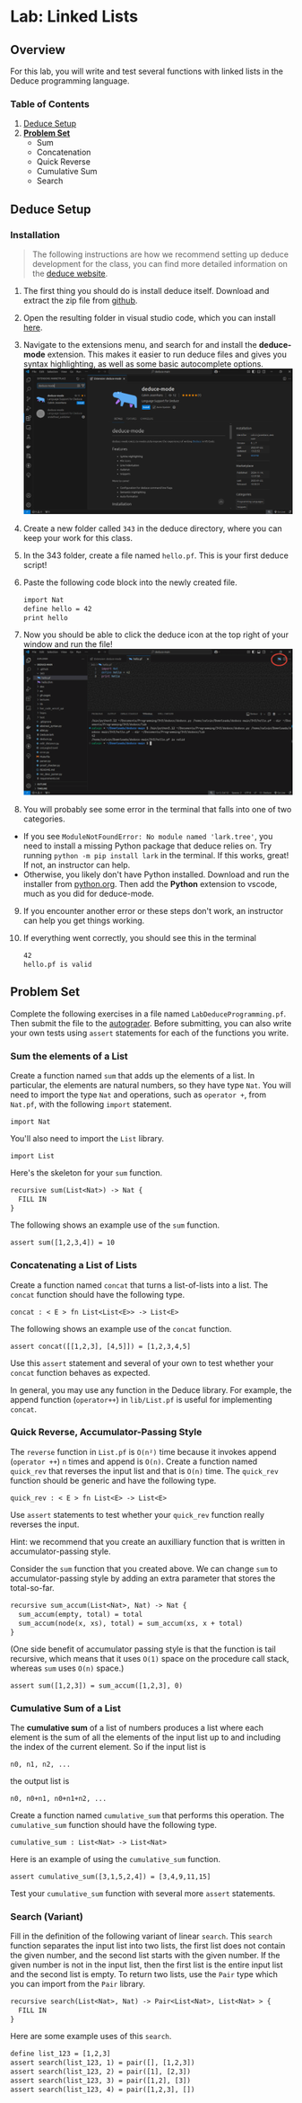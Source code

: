 # Lab: Linked Lists

## Overview

For this lab, you will write and test several functions with linked
lists in the Deduce programming language.

### Table of Contents

1. [Deduce Setup](#deduce-setup)
2. **[Problem Set](#problem-set)**
   * Sum
   * Concatenation
   * Quick Reverse
   * Cumulative Sum
   * Search

## Deduce Setup

### Installation

> The following instructions are how we recommend setting up deduce
development for the class, you can find more detailed information
on the [deduce website](https://jsiek.github.io/deduce/pages/getting-started.html).

1. The first thing you should do is install deduce itself.
Download and extract the zip file from 
[github](https://github.com/jsiek/deduce/releases).
2. Open the resulting folder in visual studio code, which you can
install [here](https://code.visualstudio.com/). 
3. Navigate to the extensions menu, and search for and install
the **deduce-mode** extension. This makes it easier to run deduce files
and gives you syntax highlighting, as well as some basic autocomplete options.
    ![](assets/deduce-demo/extension.png)

4. Create a new folder called `343` in the deduce directory, where you
can keep your work for this class. 
5. In the 343 folder, create a file named `hello.pf`. This is your first deduce script!
6.  Paste the following code block into the newly created file.
    ```
    import Nat
    define hello = 42
    print hello
    ```
7. Now you should be able to click the deduce icon at the top right of your window
and run the file!
![](assets/deduce-demo/run.gif)
8. You will probably see some error in the terminal that falls into one of 
two categories.
  - If you see `ModuleNotFoundError: No module named 'lark.tree'`, you
  need to install a missing Python package that deduce relies on. Try running
  `python -m pip install lark` in the terminal. If this works, great! If not, an instructor
  can help.
  - Otherwise, you likely don't have Python installed. Download and run the 
  installer from [python.org](https://www.python.org/). Then add the **Python**
  extension to vscode, much as you did for deduce-mode.
9. If you encounter another error or these steps don't work,
an instructor can help you get things working.
10. If everything went correctly, you should see this in the terminal

    ```
    42
    hello.pf is valid
    ```

## Problem Set

Complete the following exercises in a file named `LabDeduceProgramming.pf`. 
Then submit the file to the 
[autograder](https://autograder.luddy.indiana.edu/web/project/1614). 
Before submitting, you can also write your own tests using `assert` statements
for each of the functions you write.

### Sum the elements of a List

Create a function named `sum` that adds up the elements of a list.  In
particular, the elements are natural numbers, so they have type `Nat`.
You will need to import the type `Nat` and operations, such as
`operator +`, from `Nat.pf`, with the following `import` statement.

```
import Nat
```

You'll also need to import the `List` library.

```
import List
```

Here's the skeleton for your `sum` function.

```
recursive sum(List<Nat>) -> Nat {
  FILL IN
}
```

The following shows an example use of the `sum` function.

```
assert sum([1,2,3,4]) = 10
```

### Concatenating a List of Lists

Create a function named `concat` that turns a list-of-lists into a
list. The `concat` function should have the following type.

```
concat : < E > fn List<List<E>> -> List<E>
```

The following shows an example use of the `concat` function.

```
assert concat([[1,2,3], [4,5]]) = [1,2,3,4,5]
```

Use this `assert` statement and several of your own to test whether
your `concat` function behaves as expected.

In general, you may use any function in the Deduce library.  For
example, the append function (`operator++`) in `lib/List.pf` is useful
for implementing `concat`.

### Quick Reverse, Accumulator-Passing Style

The `reverse` function in `List.pf` is `O(n²)` time because it invokes
append (`operator ++`) `n` times and append is `O(n)`. Create a
function named `quick_rev` that reverses the input list and that is
`O(n)` time. The `quick_rev` function should be generic and have the
following type.

```
quick_rev : < E > fn List<E> -> List<E>
```

Use `assert` statements to test whether your `quick_rev` function
really reverses the input.

Hint: we recommend that you create an auxilliary function that is
written in accumulator-passing style.

Consider the `sum` function that you created above.  We can change
`sum` to accumulator-passing style by adding an extra parameter that
stores the total-so-far.

```
recursive sum_accum(List<Nat>, Nat) -> Nat {
  sum_accum(empty, total) = total
  sum_accum(node(x, xs), total) = sum_accum(xs, x + total)
}
```

(One side benefit of accumulator passing style is that the function is
tail recursive, which means that it uses `O(1)` space on the procedure
call stack, whereas `sum` uses `O(n)` space.)

```
assert sum([1,2,3]) = sum_accum([1,2,3], 0)
```

### Cumulative Sum of a List

The **cumulative sum** of a list of numbers produces a list where each
element is the sum of all the elements of the input list up to and
including the index of the current element.
So if the input list is 
```
n0, n1, n2, ...
```
the output list is
```
n0, n0+n1, n0+n1+n2, ...
```

Create a function named `cumulative_sum` that performs this operation.
The `cumulative_sum` function should have the following type.

```
cumulative_sum : List<Nat> -> List<Nat>
```

Here is an example of using the `cumulative_sum` function.

```
assert cumulative_sum([3,1,5,2,4]) = [3,4,9,11,15]
```

Test your `cumulative_sum` function with several more `assert`
statements.

### Search (Variant)

Fill in the definition of the following variant of linear `search`.
This `search` function separates the input list into two lists, the
first list does not contain the given number, and the second list
starts with the given number. If the given number is not in the input
list, then the first list is the entire input list and the second list
is empty. To return two lists, use the `Pair` type which you can
import from the `Pair` library.

```
recursive search(List<Nat>, Nat) -> Pair<List<Nat>, List<Nat> > {
  FILL IN
}
```

Here are some example uses of this `search`.

```
define list_123 = [1,2,3]
assert search(list_123, 1) = pair([], [1,2,3])
assert search(list_123, 2) = pair([1], [2,3])
assert search(list_123, 3) = pair([1,2], [3])
assert search(list_123, 4) = pair([1,2,3], [])
```
